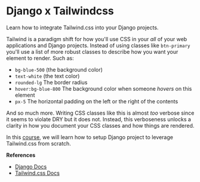 # Django x Tailwindcss

Learn how to integrate Tailwind.css into your Django projects.

Tailwind is a paradigm shift for how you'll use CSS in your _all_ of your web applications and Django projects.  Instead of using classes like `btn-primary` you'll use a list of more robust classes to describe how you want your element to render. Such as:

- `bg-blue-500` (the background color)
- `text-white` (the text color)
- `rounded-lg` The border radius
- `hover:bg-blue-800` The background color when someone _hovers_ on this element
- `px-5` The horizontal padding on the left or the right of the contents

And so much more. Writing CSS classes like this is almost _too_ verbose since it seems to violate DRY but it does not. Instead, this verboseness unlocks a clarity in how you document your CSS classes and how things are rendered. 

In this [course](https://www.codingforentrepreneurs.com/courses/django-x-tailwindcss/), we will learn how to setup Django project to leverage Tailwind.css from scratch.


__References__
- [Django Docs](https://djangoproject.com)
- [Tailwind.css Docs](https://tailwindcss.com)